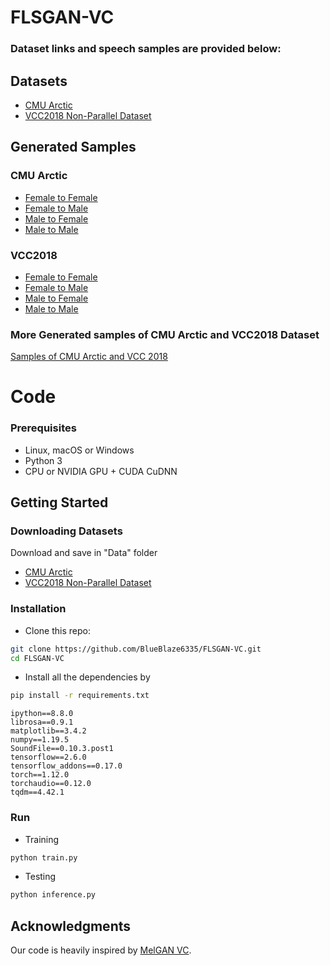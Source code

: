 # FLSGAN-VC

### Dataset links and speech samples are provided below:

## Datasets

* <a href="http://festvox.org/cmu_arctic/"> CMU Arctic </a>
* <a href="https://datashare.ed.ac.uk/handle/10283/3061"> VCC2018 Non-Parallel Dataset </a>

## Generated Samples

### CMU Arctic
* <a href="https://drive.google.com/drive/folders/1Xdw2mdlt24JlBw_rzkQzkNd3eCnhH3-x?usp=sharing"> Female to Female </a>
* <a href="https://drive.google.com/drive/folders/1l1GCDw-FeG2mRzau1YMP2-DV_TewvT07?usp=sharing"> Female to Male </a>
* <a href="https://drive.google.com/drive/folders/1C_0OyNO38UjAkkShUWfPpJ8uYjD7Vcix?usp=sharing"> Male to Female </a>
* <a href="https://drive.google.com/drive/folders/186cQlhP6KVU9q_SlFaVOQs2Jht-vyb6h?usp=sharing"> Male to Male </a>

### VCC2018
* <a href="https://drive.google.com/drive/folders/1wpVLpLpYTULakPapYeEKKML-eXGzE4z9?usp=sharing"> Female to Female </a>
* <a href="https://drive.google.com/drive/folders/1XrX8M2plV48sZXf9pHfhzfnBx_KmbPOK?usp=sharing"> Female to Male </a>
* <a href="https://drive.google.com/drive/folders/1MwMPXWiIKIl8L_JTqmc3q0O8avgIaONy?usp=sharing"> Male to Female </a>
* <a href="https://drive.google.com/drive/folders/16UoKK2kqA09_ViVysz3vaEHVWlNmF1AT?usp=sharing"> Male to Male </a>

### More Generated samples of CMU Arctic and VCC2018 Dataset

<a href="https://drive.google.com/drive/folders/1pFLXpHJum-ajAkZEEhADRpTAsttgVS8K?usp=sharing">Samples of CMU Arctic and VCC 2018</a>

# Code

### Prerequisites
- Linux, macOS or Windows
- Python 3
- CPU or NVIDIA GPU + CUDA CuDNN

## Getting Started

### Downloading Datasets
Download and save in "Data" folder
* <a href="http://festvox.org/cmu_arctic/"> CMU Arctic </a>
* <a href="https://datashare.ed.ac.uk/handle/10283/3061"> VCC2018 Non-Parallel Dataset </a>


### Installation

- Clone this repo:
```bash
git clone https://github.com/BlueBlaze6335/FLSGAN-VC.git
cd FLSGAN-VC
```
- Install all the dependencies by
```bash
pip install -r requirements.txt
```
```
ipython==8.8.0
librosa==0.9.1
matplotlib==3.4.2
numpy==1.19.5
SoundFile==0.10.3.post1
tensorflow==2.6.0
tensorflow_addons==0.17.0
torch==1.12.0
torchaudio==0.12.0
tqdm==4.42.1
```

### Run
- Training
```bash
python train.py
```

- Testing
```bash
python inference.py
```

## Acknowledgments
Our code is heavily inspired by [MelGAN VC](https://github.com/MuradBozik/audio-style-transfer).
